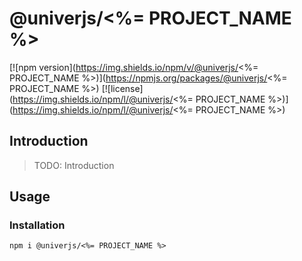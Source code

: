 # @univerjs/<%= PROJECT_NAME %>

[![npm version](https://img.shields.io/npm/v/@univerjs/<%= PROJECT_NAME %>)](https://npmjs.org/packages/@univerjs/<%= PROJECT_NAME %>)
[![license](https://img.shields.io/npm/l/@univerjs/<%= PROJECT_NAME %>)](https://img.shields.io/npm/l/@univerjs/<%= PROJECT_NAME %>)

## Introduction

> TODO: Introduction

## Usage

### Installation

```shell
npm i @univerjs/<%= PROJECT_NAME %>
```
